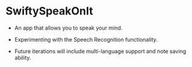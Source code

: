 # SwiftySpeakOnIt
- An app that allows you to speak your mind.

- Experimenting with the Speech Recognition functionality. 

- Future iterations will include multi-language support and note saving ability.
